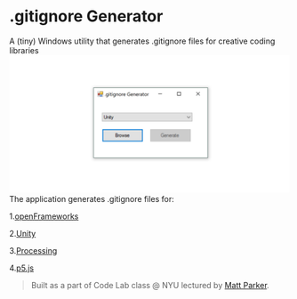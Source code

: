 # .gitignore Generator
A (tiny) Windows utility that generates .gitignore files for creative coding libraries
![alt text](https://github.com/juniorxsound/.gitignore-generator/blob/master/gitignore_capture.jpg "screen capture")
The application generates .gitignore files for:

1.[openFrameworks](https://github.com/openframeworks/openFrameworks)

2.[Unity](https://unity3d.com/)

3.[Processing](https://github.com/processing/processing)

4.[p5.js](https://github.com/processing/p5.js)



> Built as a part of Code Lab class @ NYU lectured by [Matt Parker](https://github.com/madparker).
